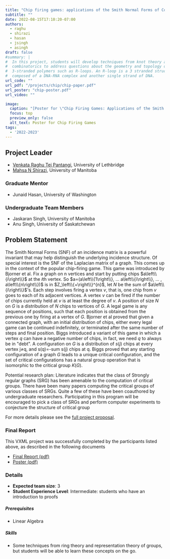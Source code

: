 ```yaml
---
title: "Chip firing games: applications of the Smith Normal Forms of Combinatorial matrices"
subtitle: ""
date: 2022-08-15T17:10:20-07:00
authors:
  - raghu
  - shirazi
  - hasan
  - jsingh
  - asingh
draft: false
#summary: |
#  In this project, students will develop techniques from knot theory and
#  combinatorics to address questions about the geometry and topology of
#  3-stranded polymers such as R-loops. An R-loop is a 3 stranded structure
#  composed of a DNA-RNA complex and another single strand of DNA.
url_code: ""
url_pdf: "/projects/chip/chip-paper.pdf"
url_poster: "chip-poster.pdf"
url_video: ""

image:
  caption: "[Poster for \"Chip Firing Games: Applications of the Smith Normal Forms of Combinatorial Matrices\"](./chip-poster.pdf)"
  focus: top
  preview_only: false
  alt_text: Poster for Chip Firing Games
tags:
  - '2022-2023'
---
```


## Project Leader
  * [Venkata Raghu Tej Pantangi](/authors/raghu/), University of Lethbridge
  * [Mahsa N Shirazi](/authors/shirazi/), University of Manitoba

### Graduate Mentor
  * Junaid Hasan, University of Washington

### Undergraduate Team Members
  * Jaskaran Singh, University of Manitoba
  * Anu Singh, University of Saskatchewan

## Problem Statement
The Smith Normal Forms (SNF) of an incidence matrix is a powerful invariant that
may help distinguish the underlying incidence structure. Of special interest is
the SNF of the Laplacian matrix of a graph. This comes up in the context of the
popular chip-firing game. This game was introduced by Bjorner et al. Fix a graph
on n vertices and start by putting chips $a\left\\{i\right\\}$ at the $i$th
vertex. So $a=(a\left\\{1\right\\}, ...
a\left\\{i\right\\}, ... , a\left\\{n\right\\})$ is in $Z_\left\\{+\right\\}^{n}$, let $N$
be the sum of $a\left\\{i\right\\}$'s. Each step
involves firing a vertex $v$, that is, one chip from $v$ goes to each of its
adjacent vertices. A vertex $v$ can be fired if the number of chips currently held
at $v$ is at least the degree of $v$. A position of size $N$ on $G$ is a distribution of
$N$ chips to vertices of $G$. A legal game is any sequence of positions, such that
each position is obtained from the previous one by firing at a vertex of $G$.
Bjorner et al proved that given a connected graph, with an initial distribution
of chips, either every legal game can be continued indefinitely, or terminated
after the same number of steps and final position. Biggs introduced a variant of
this game in which a vertex $q$ can have a negative number of chips, in fact, we
need $q$ to always be in "debt". A configuration on $G$ is a distribution of $s(j)$
chips at every vertex j≠q, and s(q)=-sum s(j) chips at q. Biggs proved that any
starting configuration of a graph $G$ leads to a unique critical configuration,
and the set of critical configurations has a natural group operation that is
isomorphic to the critical group $K(G)$.

Potential research plan: Literature indicates that the class of Strongly regular
graphs (SRG) has been amenable to the computation of critical groups. There have
been many papers computing the critical groups of various classes of SRGs. Quite
a few of these have been coauthored by undergraduate researchers. Participating
in this program will be encouraged to pick a class of SRGs and perform computer
experiments to conjecture the structure of critical group

For more details please see the [full project proposal](proposal.pdf).

### Final Report
This VXML project was successfully completed by the participants listed above,
as described in the following documents

  * [Final Report (pdf)](./chip-paper.pdf)
  * [Poster (pdf)](./chip-poster.pdf)

### Details
  * **Expected team size**: 3
  * **Student Experience Level**: Intermediate: students who have an introduction to proofs
##### Prerequisites
  * Linear Algebra

##### Skills
  * Some techniques from ring theory and representation theory of groups, but students will be able to learn these concepts on the go.
